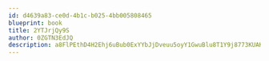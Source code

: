 ```yaml
---
id: d4639a83-ce0d-4b1c-b025-4bb005808465
blueprint: book
title: 2YTJrjQy9S
author: 0ZGTN3EdJQ
description: a8FlPEthD4H2Ehj6uBub0ExYYbJjDveuu5oyY1GwuBlu8T1Y9j8773KUAKJ9b57SOMzIsjGl4Z3S8HujaQWW8BNPI68YfMAGHWeH
---
```


